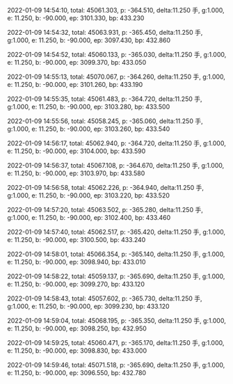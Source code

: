 2022-01-09 14:54:10, total: 45061.303, p: -364.510, delta:11.250 手, g:1.000, e: 11.250, b: -90.000, ep: 3101.330, bp: 433.230

2022-01-09 14:54:32, total: 45063.931, p: -365.450, delta:11.250 手, g:1.000, e: 11.250, b: -90.000, ep: 3097.430, bp: 432.860

2022-01-09 14:54:52, total: 45060.133, p: -365.030, delta:11.250 手, g:1.000, e: 11.250, b: -90.000, ep: 3099.370, bp: 433.050

2022-01-09 14:55:13, total: 45070.067, p: -364.260, delta:11.250 手, g:1.000, e: 11.250, b: -90.000, ep: 3101.260, bp: 433.190

2022-01-09 14:55:35, total: 45061.483, p: -364.720, delta:11.250 手, g:1.000, e: 11.250, b: -90.000, ep: 3103.280, bp: 433.500

2022-01-09 14:55:56, total: 45058.245, p: -365.060, delta:11.250 手, g:1.000, e: 11.250, b: -90.000, ep: 3103.260, bp: 433.540

2022-01-09 14:56:17, total: 45062.940, p: -364.720, delta:11.250 手, g:1.000, e: 11.250, b: -90.000, ep: 3104.000, bp: 433.590

2022-01-09 14:56:37, total: 45067.108, p: -364.670, delta:11.250 手, g:1.000, e: 11.250, b: -90.000, ep: 3103.970, bp: 433.580

2022-01-09 14:56:58, total: 45062.226, p: -364.940, delta:11.250 手, g:1.000, e: 11.250, b: -90.000, ep: 3103.220, bp: 433.520

2022-01-09 14:57:20, total: 45063.502, p: -365.280, delta:11.250 手, g:1.000, e: 11.250, b: -90.000, ep: 3102.400, bp: 433.460

2022-01-09 14:57:40, total: 45062.517, p: -365.420, delta:11.250 手, g:1.000, e: 11.250, b: -90.000, ep: 3100.500, bp: 433.240

2022-01-09 14:58:01, total: 45066.354, p: -365.140, delta:11.250 手, g:1.000, e: 11.250, b: -90.000, ep: 3098.940, bp: 433.010

2022-01-09 14:58:22, total: 45059.137, p: -365.690, delta:11.250 手, g:1.000, e: 11.250, b: -90.000, ep: 3099.270, bp: 433.120

2022-01-09 14:58:43, total: 45057.602, p: -365.730, delta:11.250 手, g:1.000, e: 11.250, b: -90.000, ep: 3099.230, bp: 433.120

2022-01-09 14:59:04, total: 45068.195, p: -365.350, delta:11.250 手, g:1.000, e: 11.250, b: -90.000, ep: 3098.250, bp: 432.950

2022-01-09 14:59:25, total: 45060.471, p: -365.170, delta:11.250 手, g:1.000, e: 11.250, b: -90.000, ep: 3098.830, bp: 433.000

2022-01-09 14:59:46, total: 45071.518, p: -365.690, delta:11.250 手, g:1.000, e: 11.250, b: -90.000, ep: 3096.550, bp: 432.780